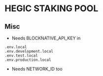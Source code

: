 # HEGIC STAKING POOL

## Misc
- Needs BLOCKNATIVE_API_KEY in
```
.env.local
.env.development.local
.env.test.local
.env.production.local
```
- Needs NETWORK_ID too